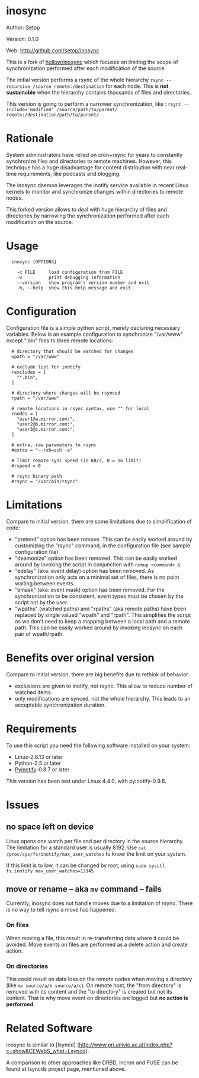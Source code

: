 # inosync

Author: [Setop](mailto:setop@fiveinthewood.com)

Version: 0.1.0

Web: http://github.com/setop/inosync

This is a fork of [hollow/inosync](https://github.com/hollow/inosync) which focuses on limiting the scope of synchronization performed after each modification of the source.

The initial version performs a rsync of the whole hierarchy `rsync --recursive /source remote:/destination` for each node. This is **not sustainable** when the hierarchy contains thousands of files and directories.

This version is going to perform a narrower synchronization, like : `rsync --include='modified' /source/path/to/parent/ remote:/destination/path/to/parent/`

# Rationale

System administrators have relied on cron+rsync for years to constantly synchronize files and directories to remote machines. However, this technique has a huge disadvantage for content distribution with near real-time requirements, like podcasts and blogging.

The inosync daemon leverages the inotify service available in recent Linux kernels to monitor and synchronize changes within directories to remote nodes. 

This forked version allows to deal with huge hierarchy of files and directories by narrowing the synchronization performed after each modification on the source. 

# Usage

```
  inosync [OPTIONS]

    -c FILE     load configuration from FILE
    -v          print debugging information
    --version   show program's version number and exit
    -h, --help  show this help message and exit
```

# Configuration

Configuration file is a simple python script, merely declaring necessary variables. Below is an example configuration to synchronize "/var/www" except ".bin" files to three remote locations:

```
  # directory that should be watched for changes
  wpath = "/var/www"

  # exclude list for inotify
  rexcludes = [
  	"*.bin",
  ]

  # directory where changes will be rsynced
  rpath = "/var/www"

  # remote locations in rsync syntax, use "" for local
  rnodes = [
  	"user1@a.mirror.com:",
  	"user2@b.mirror.com:",
  	"user3@c.mirror.com:",
  ]

  # extra, raw parameters to rsync
  #extra = "--rsh=ssh -a"

  # limit remote sync speed (in KB/s, 0 = no limit)
  #rspeed = 0

  # rsync binary path
  #rsync = "/usr/bin/rsync"
```

# Limitations

Compare to initial version, there are some limitations due to simplification of code: 

* "pretend" option has been remove. This can be easily worked around by customizing the "rsync" command, in the configuration file (see sample configuration file)
* "deamonize" option has been removed. This can be easily worked around by invoking the script in conjunction with `nohup <command> &`
* "edelay" (aka: event delay) option has been removed. As synchronization only acts on a minimal set of files, there is no point waiting between events.
* "emask" (aka: event mask) option has been removed. For the synchronization to be consistent, event types must be chosen by the script not by the user.
* "wpaths" (watched paths) and "rpaths" (aka remote paths) have been replaced by single valued "wpath" and "rpath". This simplifies the script as we don't need to keep a mapping between a local path and a remote path. This can be easily worked around by invoking inosync on each pair of wpath/rpath.

# Benefits over original version

Compare to initial version, there are big benefits due to rethink of behavior:

* exclusions are given to inotify, not rsync. This allow to reduce number of watched items.
* only modifications are synced, not the whole hierarchy. This leads to an acceptable synchronization duration.

# Requirements

To use this script you need the following software installed on your system:

* Linux-2.6.13 or later
* Python-2.5 or later
* [Pyinotify](https://pypi.python.org/pypi/pyinotify)-0.8.7 or later

This version has been test under Linux 4.4.0, with pyinotify-0.9.6.


# Issues 

## no space left on device

Linux opens one watch per file and per directory in the source hierarchy. The limitation for a standard user is usually 8192. Use `cat /proc/sys/fs/inotify/max_user_watches` to know the limit on your system.

If this limit is to low, it can be changed by root, using `sudo sysctl fs.inotify.max_user_watches=12345`

## move or rename – aka `mv` command – fails

Currently, inosync does not handle moves due to a limitation of rsync. There is no way to tell rsync a move has happened.

### On files

When moving a file, this result in re-transferring data where it could be avoided. Move events on files are performed as a delete action and create action.

### On directories

This could result on data loss on the remote nodes when moving a directory (like `mv source/a/b source/a/c`). On remote host, the "from directory" is removed with its content and the "to directory" is created but not its content. That is why move event on directories are logged but **no action is performed**.


# Related Software

inosync is similar to [lsyncd] (http://www.pri.univie.ac.at/index.php?c=show&CEWebS_what=Lsyncd).

A comparison to other approaches like DRBD, incron and FUSE can be found at lsyncds project page, mentioned above.
